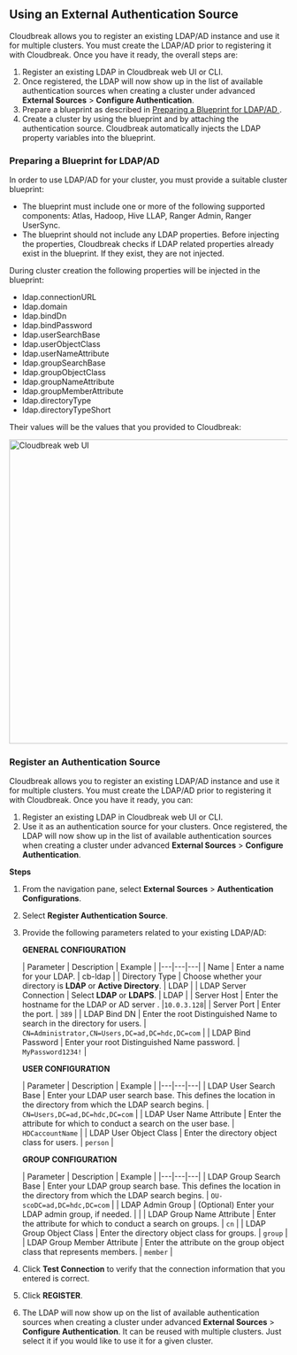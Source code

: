 ## Using an External Authentication Source

Cloudbreak allows you to register an existing LDAP/AD instance and use it for multiple clusters. You must create the LDAP/AD prior to registering it with Cloudbreak. Once you have it ready, the overall steps are:
   
1. Register an existing LDAP in Cloudbreak web UI or CLI.  
1. Once registered, the LDAP will now show up in the list of available authentication sources when creating a cluster under advanced **External Sources** > **Configure Authentication**.  
1. Prepare a blueprint as described in [Preparing a Blueprint for LDAP/AD ](#preparing-a-blueprint-for-ldapad).  
1. Create a cluster by using the blueprint and by attaching the authentication source. Cloudbreak automatically injects the LDAP property variables into the blueprint. 


### Preparing a Blueprint for LDAP/AD 

In order to use LDAP/AD for your cluster, you must provide a suitable cluster blueprint:

- The blueprint must include one or more of the following supported components: Atlas, Hadoop, Hive LLAP, Ranger Admin, Ranger UserSync.  
- The blueprint should not include any LDAP properties. Before injecting the properties, Cloudbreak checks if LDAP related properties already exist in the blueprint. If they exist, they are not injected.  

During cluster creation the following properties will be injected in the blueprint:

- ldap.connectionURL  
- ldap.domain  
- ldap.bindDn  
- ldap.bindPassword  
- ldap.userSearchBase  
- ldap.userObjectClass  
- ldap.userNameAttribute  
- ldap.groupSearchBase  
- ldap.groupObjectClass  
- ldap.groupNameAttribute  
- ldap.groupMemberAttribute  
- ldap.directoryType  
- ldap.directoryTypeShort  

Their values will be the values that you provided to Cloudbreak: 

<a href="../images/cb_cb-ldap.png" target="_blank" title="click to enlarge"><img src="../images/cb_cb-ldap.png" width="550" title="Cloudbreak web UI"></a>



### Register an Authentication Source 

Cloudbreak allows you to register an existing LDAP/AD instance and use it for multiple clusters. You must create the LDAP/AD prior to registering it with Cloudbreak. Once you have it ready, you can:

1. Register an existing LDAP in Cloudbreak web UI or CLI.  
2. Use it as an authentication source for your clusters. Once registered, the LDAP will now show up in the list of available authentication sources when creating a cluster under advanced **External Sources** > **Configure Authentication**.   

**Steps**

1. From the navigation pane, select **External Sources** > **Authentication Configurations**.  
2. Select **Register Authentication Source**.     
3. Provide the following parameters related to your existing LDAP/AD: 
    
    **GENERAL CONFIGURATION**

    | Parameter | Description | Example |
|---|---|---|
| Name |  Enter a name for your LDAP. | cb-ldap |
| Directory Type | Choose whether your directory is **LDAP** or **Active Directory**. | LDAP |
| LDAP Server Connection | Select **LDAP** or **LDAPS**. | LDAP |
| Server Host | Enter the hostname for the LDAP or AD server . |`10.0.3.128`|
| Server Port | Enter the port. | `389` |
| LDAP Bind DN | Enter the root Distinguished Name to search in the directory for users. | `CN=Administrator,CN=Users,DC=ad,DC=hdc,DC=com`   |
| LDAP Bind Password | Enter your root Distinguished Name password.  | `MyPassword1234!` |

    **USER CONFIGURATION**

    | Parameter | Description | Example |
|---|---|---|
| LDAP User Search Base | Enter your LDAP user search base. This defines the location in the directory from which the LDAP search begins. | `CN=Users,DC=ad,DC=hdc,DC=com`  |
| LDAP User Name Attribute | Enter the attribute for which to conduct a search on the user base.  | `HDCaccountName` |
| LDAP User Object Class | Enter the directory object class for users. | `person` |

    **GROUP CONFIGURATION**

    | Parameter | Description | Example |
|---|---|---|
| LDAP Group Search Base | Enter your LDAP group search base. This defines the location in the directory from which the LDAP search begins. | `OU-scoDC=ad,DC=hdc,DC=com`  |
| LDAP Admin Group | (Optional) Enter your LDAP admin group, if needed. |  |
| LDAP Group Name Attribute | Enter the attribute for which to conduct a search on groups.  | `cn` |
| LDAP Group Object Class | Enter the directory object class for groups. | `group`  |
| LDAP Group Member Attribute | Enter the attribute on the group object class that represents members. | `member` |

5. Click **Test Connection** to verify that the connection information that you entered is correct.
 
6. Click **REGISTER**. 

7. The LDAP will now show up on the list of available authentication sources when creating a cluster under advanced **External Sources** > **Configure Authentication**. It can be reused with multiple clusters. Just select it if you would like to use it for a given cluster.     





